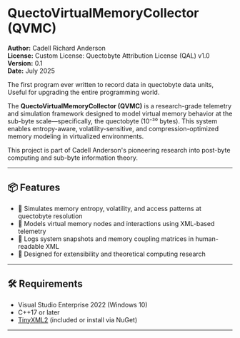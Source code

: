 # QuectoVirtualMemoryCollector (QVMC)

**Author:** Cadell Richard Anderson  
**License:** Custom License: Quectobyte Attribution License (QAL) v1.0
**Version:** 0.1  
**Date:** July 2025 

The first program ever written to record data in quectobyte data units, Useful for upgrading the entire programming world.

The **QuectoVirtualMemoryCollector (QVMC)** is a research-grade telemetry and simulation framework designed to model virtual memory behavior at the sub-byte scale—specifically, the quectobyte (10⁻³⁰ bytes). This system enables entropy-aware, volatility-sensitive, and compression-optimized memory modeling in virtualized environments.

This project is part of Cadell Anderson's pioneering research into post-byte computing and sub-byte information theory.

---

## 📦 Features

- 🧬 Simulates memory entropy, volatility, and access patterns at quectobyte resolution
- 🧠 Models virtual memory nodes and interactions using XML-based telemetry
- 🧊 Logs system snapshots and memory coupling matrices in human-readable XML
- 🧰 Designed for extensibility and theoretical computing research

---

## 🛠 Requirements

- Visual Studio Enterprise 2022 (Windows 10)
- C++17 or later
- [TinyXML2](https://github.com/leethomason/tinyxml2) (included or install via NuGet)

---
